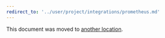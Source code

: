 ```yaml
---
redirect_to: '../user/project/integrations/prometheus.md'
---
```


This document was moved to [another location](../user/project/integrations/prometheus.md).
